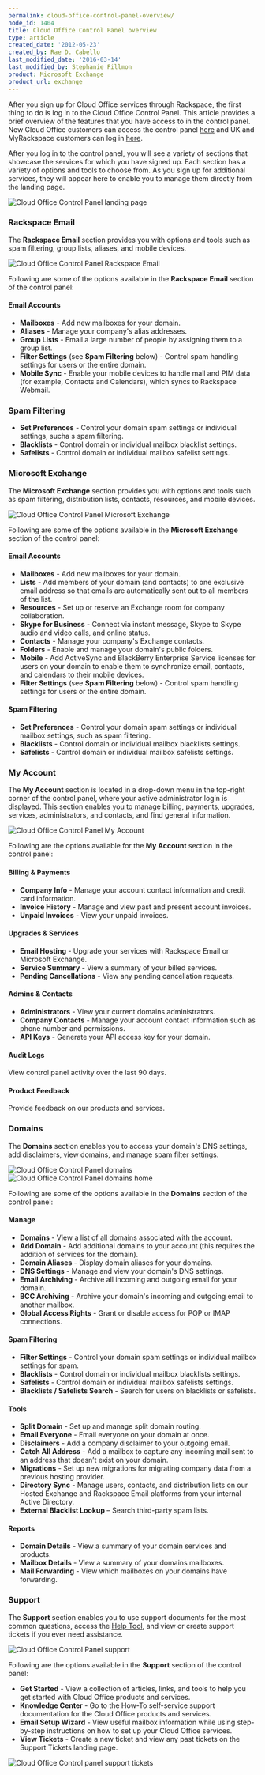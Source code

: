 ```yaml
---
permalink: cloud-office-control-panel-overview/
node_id: 1404
title: Cloud Office Control Panel overview
type: article
created_date: '2012-05-23'
created_by: Rae D. Cabello
last_modified_date: '2016-03-14'
last_modified_by: Stephanie Fillmon
product: Microsoft Exchange
product_url: exchange
---
```


After you sign up for Cloud Office services through Rackspace, the first thing
to do is log in to the Cloud Office Control Panel. This article
provides a brief overview of the features that you have access to in the control panel. New Cloud Office customers can access the control panel [here](https://cp.rackspace.com/) and UK and MyRackspace customers can log in [here](https://my.rackspace.com/).

After you log in to the control panel, you will see a variety of
sections that showcase the services for which you have signed up. Each section has a variety of
options and tools to choose from. As you sign up for additional services, they will appear here to enable you to manage them directly from the landing page.

<img src="{% asset_path exchange/microsoft-exchange-cloud-office-control-panel-overview/microsoft-exchange-cp-main-1.jpg %}" alt="Cloud Office Control Panel landing page" />

### Rackspace Email

The **Rackspace Email** section provides you with options and tools such as spam filtering, group lists, aliases, and mobile devices.

<img src="{% asset_path exchange/microsoft-exchange-cloud-office-control-panel-overview/microsoft-exchange-cp-email-2.jpg %}" alt="Cloud Office Control Panel Rackspace Email" />

Following are some of the options available in the **Rackspace Email** section of the control panel:

#### Email Accounts
-  **Mailboxes** - Add new mailboxes for your domain.
-  **Aliases** - Manage your company's alias addresses.
-  **Group Lists** - Email a large number of people by assigning them to a group list.
-  **Filter Settings** (see **Spam Filtering** below) - Control spam handling settings for users or the entire domain.
-  **Mobile Sync** - Enable your mobile devices to handle mail and PIM data (for example, Contacts and Calendars), which syncs to Rackspace Webmail.

### Spam Filtering

-  **Set Preferences** - Control your domain spam settings or individual settings, sucha s spam filtering.
-  **Blacklists** - Control domain or individual mailbox blacklist settings.
-  **Safelists** - Control domain or individual mailbox safelist settings.

### Microsoft Exchange

The **Microsoft Exchange** section provides you with options and tools such as spam filtering, distribution lists, contacts, resources, and mobile devices.

<img src="{% asset_path exchange/microsoft-exchange-cloud-office-control-panel-overview/microsoft-exchange-cp-exchange-3.jpg %}" alt="Cloud Office Control Panel Microsoft Exchange" />

Following are some of the options available in the **Microsoft Exchange** section of the control panel:

#### Email Accounts
-  **Mailboxes** - Add new mailboxes for your domain.
-  **Lists** - Add members of your domain (and contacts) to one exclusive email address so that emails are automatically sent out to all members of the list.
-  **Resources** - Set up or reserve an Exchange room for company collaboration.
-  **Skype for Business** - Connect via instant message, Skype to Skype audio and video calls, and online status.
-  **Contacts** - Manage your company's Exchange contacts.
-  **Folders** - Enable and manage your domain's public folders.
-  **Mobile** - Add ActiveSync and BlackBerry Enterprise Service licenses for users on your domain to enable them to synchronize email, contacts, and calendars to their mobile devices.
-  **Filter Settings** (see **Spam Filtering** below) - Control spam handling settings for users or the entire domain.

#### Spam Filtering
-  **Set Preferences** - Control your domain spam settings or individual mailbox settings, such as spam filtering.
-  **Blacklists** - Control domain or individual mailbox blacklists settings.
-  **Safelists** - Control domain or individual mailbox safelists settings.

### My Account

The **My Account** section is located in a drop-down menu in the top-right corner of the control panel, where your active administrator login is displayed. This section enables you to manage billing, payments, upgrades, services, administrators, and contacts, and find general information.

<img src="{% asset_path exchange/microsoft-exchange-cloud-office-control-panel-overview/microsoft-exchange-cp-account-4.jpg %}" alt="Cloud Office Control Panel My Account" />

Following are the options available for the **My Account** section in the control panel:

#### Billing & Payments
-  **Company Info** - Manage your account contact information and credit card information.
-  **Invoice History** - Manage and view past and present account invoices.
-  **Unpaid Invoices** - View your unpaid invoices.

#### Upgrades & Services
-  **Email Hosting** - Upgrade your services with Rackspace Email or Microsoft Exchange.
-  **Service Summary** - View a summary of your billed services.
-  **Pending Cancellations** - View any pending cancellation requests.

#### Admins & Contacts
-  **Administrators** - View your current domains administrators.
-  **Company Contacts** - Manage your account contact information such as phone number and permissions.
-  **API Keys** - Generate your API access key for your domain.

#### Audit Logs
View control panel activity over the last 90 days.

#### Product Feedback
Provide feedback on our products and services.

### Domains

The **Domains** section enables you to access your domain's DNS settings, add disclaimers, view domains, and manage spam filter settings.

<img src="{% asset_path exchange/microsoft-exchange-cloud-office-control-panel-overview/microsoft-exchange-cp-domains-5.jpg %}" alt="Cloud Office Control Panel domains" />

<img src="{% asset_path exchange/microsoft-exchange-cloud-office-control-panel-overview/microsoft-exchange-cp-domain-home-6.jpg %}" alt="Cloud Office Control Panel domains home" />

Following are some of the options available in the **Domains** section of the control panel:

#### Manage
-  **Domains** - View a list of all domains associated with the account.
-  **Add Domain** - Add additional domains to your account (this requires the addition of services for the domain).
-  **Domain Aliases** - Display domain aliases for your domains.
-  **DNS Settings** - Manage and view your domain's DNS settings.
-  **Email Archiving** - Archive all incoming and outgoing email for your domain.
-  **BCC Archiving** - Archive your domain's incoming and outgoing email to another mailbox.
-  **Global Access Rights** - Grant or disable access for POP or IMAP connections.

#### Spam Filtering
-  **Filter Settings** - Control your domain spam settings or individual mailbox settings for spam.
-  **Blacklists** - Control domain or individual mailbox blacklists settings.
-  **Safelists** - Control domain or individual mailbox safelists settings.
-  **Blacklists / Safelists Search** - Search for users on blacklists or safelists.

#### Tools
-  **Split Domain** - Set up and manage split domain routing.
-  **Email Everyone** - Email everyone on your domain at once.
-  **Disclaimers** - Add a company disclaimer to your outgoing email.
-  **Catch All Address** - Add a mailbox to capture any incoming mail sent to an address that doesn’t exist on your domain.
-  **Migrations** - Set up new migrations for migrating company data from a previous hosting provider.
-  **Directory Sync** - Manage users, contacts, and distribution lists on our Hosted Exchange and Rackspace Email platforms from your internal Active Directory.
-  **External Blacklist Lookup** – Search third-party spam lists.

#### Reports
-  **Domain Details** - View a summary of your domain services and products.
-  **Mailbox Details** - View a summary of your domains mailboxes.
-  **Mail Forwarding** - View which mailboxes on your domains have forwarding.

### Support

The **Support** section enables you to use support documents for the most common questions, access the [Help Tool](how-to/help-tool-for-hosted-email-and-skype-for-business), and view or create support tickets if you ever need assistance.

<img src="{% asset_path exchange/microsoft-exchange-cloud-office-control-panel-overview/microsoft-exchange-cp-support-7.jpg %}" alt="Cloud Office Control Panel support" />

Following are the options available in the **Support** section of the control panel:

-  **Get Started** - View a collection of articles, links, and tools to help you get started with Cloud Office products and services.
-  **Knowledge Center** - Go to the How-To self-service support documentation for the Cloud Office products and services.
-  **Email Setup Wizard** - View useful mailbox information while using step-by-step instructions on how to set up your Cloud Office services.
-  **View Tickets** - Create a new ticket and view any past tickets on the Support Tickets landing page.

  <img src="{% asset_path exchange/microsoft-exchange-cloud-office-control-panel-overview/microsoft-exchange-cp-support-tickets-8.jpg %}" alt="Cloud Office Control panel support tickets" />
